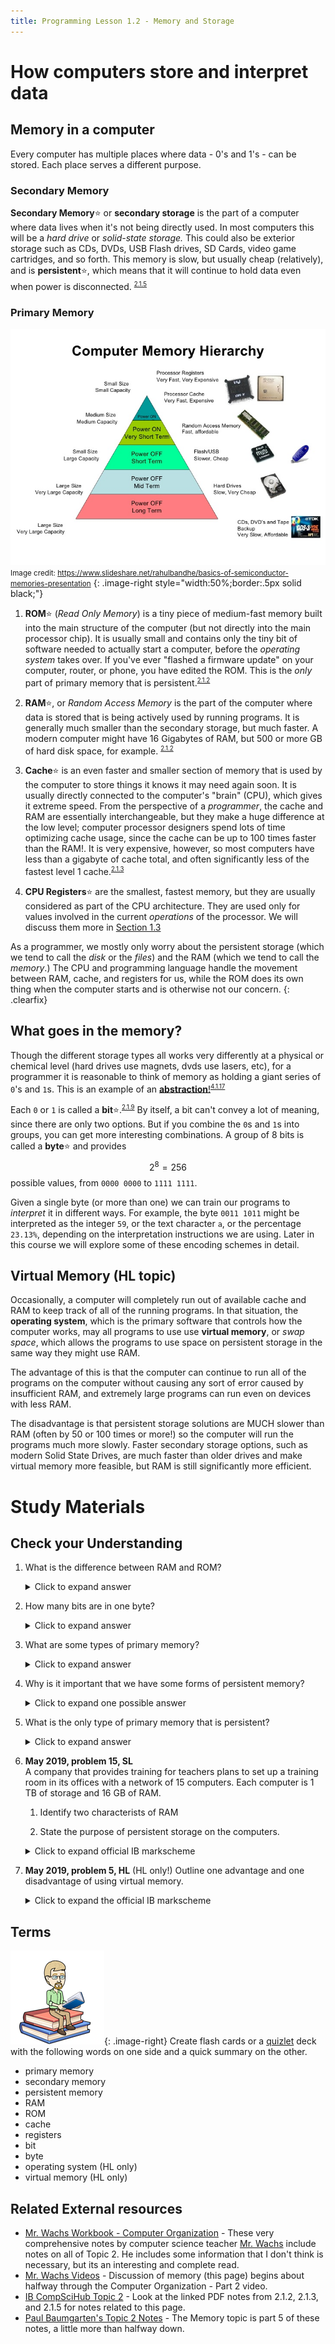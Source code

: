 ```yaml
---
title: Programming Lesson 1.2 - Memory and Storage
---
```


# How computers store and interpret data

## Memory in a computer

Every computer has multiple places where data - 0's and 1's - can be stored. Each place serves a different purpose.

### Secondary Memory

**Secondary Memory**:star: or **secondary storage** is the part of a computer where data lives when it's not being directly used. In most computers this will be a *hard drive* or *solid-state storage.* This could also be exterior storage such as CDs, DVDs, USB Flash drives, SD Cards, video game cartridges, and so forth. This memory is slow, but usually cheap (relatively), and is **persistent**:star:, which means that it will continue to hold data even when power is disconnected. <sup><small>[2.1.5](../resources/syllabus.md#215)</small></sup>
   
### Primary Memory

![The hierarchy of memory](media/memory_heirarchy.jpg)  
<small>Image credit: <https://www.slideshare.net/rahulbandhe/basics-of-semiconductor-memories-presentation></small>
{: .image-right style="width:50%;border:.5px solid black;"}

1. **ROM**:star: (*Read Only Memory*) is a tiny piece of medium-fast memory built into the main structure of the computer (but not directly into the main processor chip). It is usually small and contains only the tiny bit of software needed to actually start a computer, before the *operating system* takes over. If you've ever "flashed a firmware update" on your computer, router, or phone, you have edited the ROM. This is the *only* part of primary memory that is persistent.<sup><small>[2.1.2](../resources/syllabus.md#212)</small></sup>
   
2. **RAM**:star:, or *Random Access Memory* is the part of the computer where data is stored that is being actively used by running programs. It is generally much smaller than the secondary storage, but much faster. A modern computer might have 16 Gigabytes of RAM, but 500 or more GB of hard disk space, for example. <sup><small>[2.1.2](../resources/syllabus.md#212)</small></sup>
   
3. **Cache**:star: is an even faster and smaller section of memory that is used by the computer to store things it knows it may need again soon. It is usually directly connected to the computer's "brain" (CPU), which gives it extreme speed. From the perspective of a *programmer*, the cache and RAM are essentially interchangeable, but they make a huge difference at the low level; computer processor designers spend lots of time optimizing cache usage, since the cache can be up to 100 times faster than the RAM!. It is very expensive, however, so most computers have less than a gigabyte of cache total, and often significantly less of the fastest level 1 cache.<sup><small>[2.1.3](../resources/syllabus.md#213)</small></sup>
   
4. **CPU Registers**:star: are the smallest, fastest memory, but they are usually considered as part of the CPU architecture. They are used only for values involved in the current *operations* of the processor. We will discuss them more in [Section 1.3](./np1.3_architecture.md)
   
As a programmer, we mostly only worry about the persistent storage (which we tend to call the *disk* or the *files*) and the RAM (which we tend to call the *memory*.) The CPU and programming language handle the movement between RAM, cache, and registers for us, while the ROM does its own thing when the computer starts and is otherwise not our concern.
{: .clearfix}

## What goes in the memory?

Though the different storage types all works very differently at a physical or chemical level (hard drives use magnets, dvds use lasers, etc), for a programmer it is reasonable to think of memory as holding a giant series of `0`'s and `1`s. This is an example of an [**abstraction**!](../np1.1_abstraction.md)<sup><small>[4.1.17](../resources/syllabus.md#4117)</small></sup>

Each `0` or `1` is called a **bit**:star:.<sup><small>[2.1.9](../resources/syllabus.md#219)</small></sup> By itself, a bit can't convey a lot of meaning, since there are only two options. But if you combine the `0`s and `1`s into groups, you can get more interesting combinations. A group of 8 bits is called a **byte**:star: and provides $$2^8=256$$ possible values, from `0000 0000` to `1111 1111`. 

Given a single byte (or more than one) we can train our programs to *interpret* it in different ways. For example, the byte `0011 1011` might be interpreted as the integer `59`, or the text character `a`, or the percentage `23.13%`, depending on the interpretation instructions we are using. Later in this course we will explore some of these encoding schemes in detail.

## Virtual Memory (HL topic)

Occasionally, a computer will completely run out of available cache and RAM to keep track of all of the running programs. In that situation, the **operating system**, which is the primary software that controls how the computer works, may all programs to use use **virtual memory**, or *swap space*, which allows the programs to use space on persistent storage in the same way they might use RAM.

The advantage of this is that the computer can continue to run all of the programs on the computer without causing any sort of error caused by insufficient RAM, and extremely large programs can run even on devices with less RAM.

The disadvantage is that persistent storage solutions are MUCH slower than RAM (often by 50 or 100 times or more!) so the computer will run the programs much more slowly. Faster secondary storage options, such as modern Solid State Drives, are much faster than older drives and make virtual memory more feasible, but RAM is still significantly more efficient.

# Study Materials

## Check your Understanding

1. What is the difference between RAM and ROM?
   
    <details markdown="1"><summary>Click to expand answer</summary>
    RAM means Random Access Memory, and it is the section of primary memory that holds the data the computer is using as it works. ROM stands for Read Only Memory, and is the special part of primary memory that holds the important information needed to get the computer started, sometimes called the firmware. Other than their acronym, they have almost nothing in common!
    </details>
   
2. How many bits are in one byte?
    <details markdown="1"><summary>Click to expand answer</summary>
    8
    </details>
   
3. What are some types of primary memory?
    <details markdown="1"><summary>Click to expand answer</summary>
    ROM, RAM, Cache, and CPU Registers
    </details>

4. Why is it important that we have some forms of persistent memory?
    <details markdown="1"><summary>Click to expand one possible answer</summary>
    Without persistent memory, the computer would have to start over from scratch every time its power was removed! Things like documents, photos, settings, and so forth require persistent storage to exist in a digital world.
    </details>

5. What is the only type of primary memory that is persistent?
    <details markdown="1"><summary>Click to expand answer</summary>
    The ROM is persistent; it has to exist between power cycles or else the computer won't be able to start.
    </details>

6. **May 2019, problem 15, SL**  
   A company that provides training for teachers plans to set up a training room in its offices with a network of 15 computers. Each computer is 1 TB of storage and 16 GB of RAM. 
   1. Identify two characterists of RAM

   2. State the purpose of persistent storage on the computers.

   <details markdown="1"><summary>Click to expand official IB markscheme</summary>
   1. *Award [2 max]*  
      RAM is volatile / contents erased when power is switched off;  
      Access speed is fast / faster than hard drive;  
      Data / instructions can be read from and written to it / /RAM can be overwritten;  
      Size is limited;
   2. *Award [1 max]*  
      To store programs / files / data in a non-volatile device so it isn't lost;  
      Stores more data as is has more capacity; 
   </details>

7. **May 2019, problem 5, HL**  (HL only!) 
   Outline one advantage and one disadvantage of using virtual memory.
   
   <details markdown="1"><summary>Click to expand the official IB markscheme</summary>
    Award [1] for an advantage, [1] for a disadvange, and [1] EACH for outlines (additional details)
    4 marks total

    **Potential Advantages**

    Allows more applications to run than there is available physical memory; 
    By the use of page/swap files/part of hard disk as primary memory; 

    Larger application can run 
    With less real RAM; 

    **Potential Disadvantages**
    
    Applications run more slowly;  
    Uses hard drive memory as primary memory / takes more time to switch between 
    applications;  
    
    When a computer's virtual memory resources are overused /Reduced amount of 
    hard drive space available for your use;  
    programs lock-up/do not run/disk thrashing;
   </details>

## Terms

![Bitmoji Books](media/bitmoji_books.png){: .image-right}
Create flash cards or a [quizlet](http://quizlet.com) deck with the following words on one side and a quick summary on the other.
* primary memory
* secondary memory
* persistent memory
* RAM
* ROM
* cache
* registers
* bit
* byte
* operating system (HL only)
* virtual memory (HL only)

## Related External resources

* [Mr. Wachs Workbook - Computer Organization](https://drive.google.com/file/d/1YLGWShcZZNXQWOYYcuGRUxZ-EAc3xF3F/view?usp=sharing) - These very comprehensive notes by computer science teacher [Mr. Wachs](https://mrwachs.wordpress.com/current-classes/computer-science-i-b/) include notes on all of Topic 2. He includes some information that I don't think is necessary, but its an interesting and complete read.
* [Mr. Wachs Videos](https://www.youtube.com/playlist?list=PLZbVESc4rBHlBi2gwdlppxQJX4EOmsSxx) - Discussion of memory (this page) begins about halfway through the Computer Organization - Part 2 video.
* [IB CompSciHub Topic 2](https://ib.compscihub.net/paper-1/topic-2) - Look at the linked PDF notes from 2.1.2, 2.1.3, and 2.1.5 for notes related to this page.
* [Paul Baumgarten's Topic 2 Notes](https://pbaumgarten.com/ib-compsci/unit-2/unit-2-computer-architecture.pdf) - The Memory topic is part 5 of these notes, a little more than halfway down.